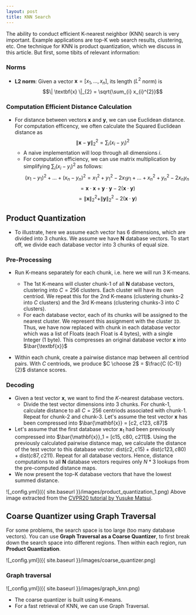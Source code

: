 ```yaml
---
layout: post
title: KNN Search
---
```


The ability to conduct efficient K-nearest neighbor (KNN) search is very important. Example applications are top-K web search results, clustering, etc. One technique for KNN is product quantization, which we discuss in this article. But first, some tibits of relevant information:

### Norms
* **L2 norm**: Given a vector $\textbf{x} = [x_1, \ldots, x_n]$, its length ($L^2$ norm) is 
$$\| \textbf{x} \|_{2} = \sqrt{\sum_{i} x_{i}^{2}}$$

### Computation Efficient Distance Calculation
* For distance between vectors $\textbf{x}$ and $\textbf{y}$, we can use Euclidean distance. For computation efficency, we often calculate the Squared Euclidean distance as
$$\| \textbf{x} - \textbf{y} \|_{2}^{2} = \sum_{i} (x_i - y_i)^{2}$$ 
	* A naive implementation will loop through all dimensions $i$.
	* For computation efficiency, we can use matrix multiplication by simplifying $\sum_{i} (x_i - y_i)^2$ as follows: 
		$$(x_1 - y_1)^2 + \ldots + (x_n - y_n)^2 = x_1^2 + y_1^2 - 2 x_1 y_1 + \ldots + x_n^2 + y_n^2 - 2 x_n y_n$$
    $$= \textbf{x} \cdot \textbf{x} + \textbf{y} \cdot \textbf{y} - 2 (\textbf{x} \cdot \textbf{y}) $$
    $$= \| \textbf{x} \|_{2}^{2} + \| \textbf{y} \|_{2}^{2} - 2(\textbf{x} \cdot \textbf{y})$$

## Product Quantization

* To illustrate, here we assume each vector has 6 dimensions, which are divided into 3 chunks. We assume we have $\textbf{N}$ database vectors. To start off, we divide each database vector into 3 chunks of equal size.

### Pre-Processing
* Run K-means separately for each chunk, i.e. here we will run 3 K-means. 
	* The 1st K-means will cluster chunk-1 of all $\textbf{N}$ database vectors, clustering into $C=256$ clusters. Each cluster will have its own centriod. We repeat this for the 2nd K-means (clustering chunks-2 into $C$ clusters) and the 3rd K-means (clustering chunks-3 into $C$ clusters).
	* For each database vector, each of its chunks will be assigned to the nearest cluster. We represent this assignment with the cluster `ID`. Thus, we have now replaced with chunk in each database vector which was a list of Floats (each Float is 4 bytes), with a single Integer (1 byte). This compresses an original database vector $\textbf{x}$ into $\bar{\textbf{x}}$

* Within each chunk, create a pairwise distance map between all centriod pairs. With $C$ centriods, we produce $C \choose 2$ = $\frac{C (C-1)}{2}$ distance scores.

### Decoding
* Given a test vector $\mathbf{x}$, we want to find the $K$-nearest database vectors.
	* Divide the test vector dimensions into 3 chunks. For chunk-1, calculate distance to all $C=256$ centriods associated with chunk-1. Repeat for chunk-2 and chunk-3. Let's assume the test vector $\mathbf{x}$ has been compressed into $\bar{\mathbf{x}} = [c2, c123, c87]$
* Let's assume that the first database vector $\mathbf{x}_1$ had been previously compressed into $\bar{\mathbf{x}}_1 = [c15, c80, c211]$. Using the previously calculated pairwise distance map, we calculate the distance of the test vector to this database vector: $\text{dist}(c2, c15) + \text{dist}(c123, c80) + \text{dist}(c87, c211)$. Repeat for all database vectors. Hence, distance computations to all $\mathbf{N}$ database vectors requires only $N*3$ lookups from the pre-computed distance maps.
* We now present the top-K database vectors that have the lowest summed distance.

![_config.yml]({{ site.baseurl }}/images/product_quantization_1.png)
Above image extracted from the [CVPR20 tutorial by Yusuke Matsui](https://wangzwhu.github.io/home/file/acmmm-t-part3-ann.pdf).

## Coarse Quantizer using Graph Traversal

For some problems, the search space is too large (too many database vectors). You can use **Graph Traversal as a Coarse Quantizer**, to first break down the search space into different regions. Then within each region, run **Product Quantization**.

![_config.yml]({{ site.baseurl }}/images/coarse_quantizer.png)

### Graph traversal
![_config.yml]({{ site.baseurl }}/images/graph_knn.png)

* The coarse quantizer is built using K-means. 
* For a fast retrieval of KNN, we can use Graph Traversal.
